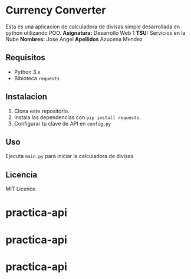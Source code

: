 # Currency Converter

Esta es una aplicacion de calculadora de divisas simple desarrollada en python utilizando POO.
**Asignatura:** Desarrollo Web 1
**TSU:** Servicios en la Nube
**Nombres:** Jose Angel
**Apellidos** Azucena Mendez

## Requisitos

- Python 3.x
- Bibioteca `requests`
## Instalacion

1. Clona este repositorio.
2. Instala las dependencias con `pip install requests`. 
3. Configurar tu clave de API en `config.py`

## Uso
Ejecuta `main.py` para iniciar la calculadora de divisas.

## Licencia

MIT Licence
# practica-api
# practica-api
# practica-api

